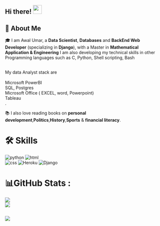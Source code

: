 ## Hi there! <img src="https://media.giphy.com/media/hvRJCLFzcasrR4ia7z/giphy.gif" width="29px" height="29px">

## 🚀 About Me

🎓 I am Awal Umar, a **Data Scientist**, **Databases** and  **BackEnd Web Developer** (specializing in **Django**), with a Master in **Mathematical Application & Engineering** I am also developing my technical skills in other Programming languages such as C, Python, Shell scripting, Bash <br/><br/>

  My data Analyst stack are <br/><br/>
    Microsoft PowerBI<br/>
    SQL, Postgres<br/>
    Microsoft Office (  EXCEL, word, Powerpoint)<br/>
    Tableau<br/>.

📚 I also love reading books on **personal development**,**Politics**,**History**,**Sports** & **financial literacy**.


# 🛠️ Skills 



![python](https://img.shields.io/badge/Python-3776AB?style=for-the-badge&logo=python&logoColor=white)
![html](https://img.shields.io/badge/HTML5-E34F26?style=for-the-badge&logo=html5&logoColor=white) <br/>
![css](https://img.shields.io/badge/CSS3-1572B6?style=for-the-badge&logo=css3&logoColor=white)
![Heroku](https://img.shields.io/badge/heroku-%23430098.svg?style=for-the-badge&logo=heroku&logoColor=white)
![Django](https://img.shields.io/badge/django-%23092E20.svg?style=for-the-badge&logo=django&logoColor=white)


# 📊GitHub Stats :
![](https://github-readme-stats.vercel.app/api?username=drizla01&theme=radical&hide_border=false&include_all_commits=false&count_private=true)<br/>
![](https://github-readme-stats.vercel.app/api/top-langs/?username=drizla01&theme=radical&hide_border=false&include_all_commits=false&count_private=true&layout=compact)


##
![](https://komarev.com/ghpvc/?username=drizla01&style=flat)
